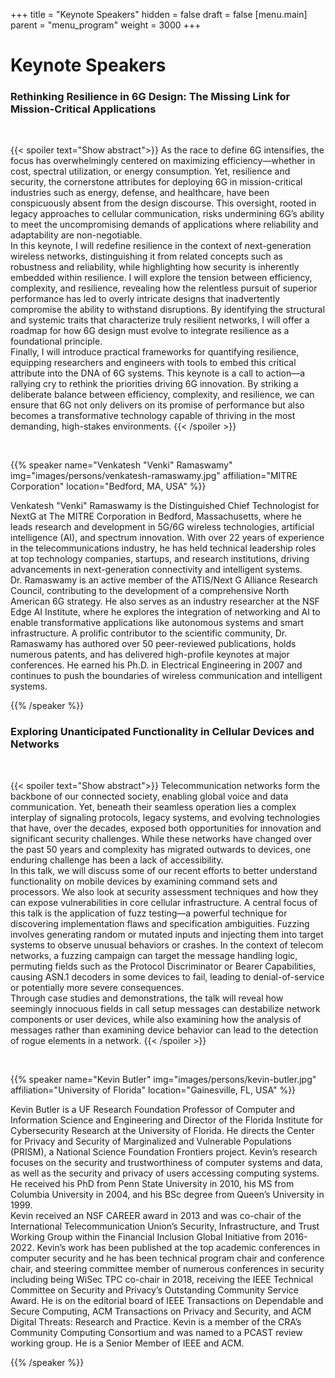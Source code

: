 +++
title = "Keynote Speakers"
hidden = false
draft = false
[menu.main]
    parent = "menu_program"
    weight = 3000
+++

# Keynote Speakers

### Rethinking Resilience in 6G Design: The Missing Link for Mission-Critical Applications

<br/>

{{< spoiler text="Show abstract">}}
As the race to define 6G intensifies, the focus has overwhelmingly centered on maximizing efficiency—whether in cost, spectral utilization, or energy consumption. Yet, resilience and security, the cornerstone attributes for deploying 6G in mission-critical industries such as energy, defense, and healthcare, have been conspicuously absent from the design discourse. This oversight, rooted in legacy approaches to cellular communication, risks undermining 6G’s ability to meet the uncompromising demands of applications where reliability and adaptability are non-negotiable. <br>
In this keynote, I will redefine resilience in the context of next-generation wireless networks, distinguishing it from related concepts such as robustness and reliability, while highlighting how security is inherently embedded within resilience. I will explore the tension between efficiency, complexity, and resilience, revealing how the relentless pursuit of superior performance has led to overly intricate designs that inadvertently compromise the ability to withstand disruptions. By identifying the structural and systemic traits that characterize truly resilient networks, I will offer a roadmap for how 6G design must evolve to integrate resilience as a foundational principle. <br>
Finally, I will introduce practical frameworks for quantifying resilience, equipping researchers and engineers with tools to embed this critical attribute into the DNA of 6G systems. This keynote is a call to action—a rallying cry to rethink the priorities driving 6G innovation. By striking a deliberate balance between efficiency, complexity, and resilience, we can ensure that 6G not only delivers on its promise of performance but also becomes a transformative technology capable of thriving in the most demanding, high-stakes environments.
{{< /spoiler >}}

<br/>

{{% speaker
name="Venkatesh \"Venki\" Ramaswamy"
img="images/persons/venkatesh-ramaswamy.jpg"
affiliation="MITRE Corporation"
location="Bedford, MA, USA"
%}}

Venkatesh "Venki" Ramaswamy is the Distinguished Chief Technologist for NextG at The MITRE Corporation in Bedford, Massachusetts, where he leads research and development in 5G/6G wireless technologies, artificial intelligence (AI), and spectrum innovation. With over 22 years of experience in the telecommunications industry, he has held technical leadership roles at top technology companies, startups, and research institutions, driving advancements in next-generation connectivity and intelligent systems. <br>
Dr. Ramaswamy is an active member of the ATIS/Next G Alliance Research Council, contributing to the development of a comprehensive North American 6G strategy. He also serves as an industry researcher at the NSF Edge AI Institute, where he explores the integration of networking and AI to enable transformative applications like autonomous systems and smart infrastructure.
A prolific contributor to the scientific community, Dr. Ramaswamy has authored over 50 peer-reviewed publications, holds numerous patents, and has delivered high-profile keynotes at major conferences. He earned his Ph.D. in Electrical Engineering in 2007 and continues to push the boundaries of wireless communication and intelligent systems. 

{{% /speaker %}}



### Exploring Unanticipated Functionality in Cellular Devices and Networks

<br/>

{{< spoiler text="Show abstract">}}
Telecommunication networks form the backbone of our connected society, enabling global voice and data communication. Yet, beneath their seamless operation lies a complex interplay of signaling protocols, legacy systems, and evolving technologies that have, over the decades, exposed both opportunities for innovation and significant security challenges. While these networks have changed over the past 50 years and complexity has migrated outwards to devices,
one enduring challenge has been a lack of accessibility. <br/>
In this talk, we will discuss some of our recent efforts to better understand functionality on mobile devices by examining command sets and processors. We also look at security assessment techniques and how they can expose vulnerabilities in core cellular infrastructure. A central focus of this talk is the application of
fuzz testing—a powerful technique for discovering implementation flaws and specification ambiguities. Fuzzing involves generating random or mutated inputs and injecting them into target systems to observe unusual behaviors or crashes. In the context of telecom networks, a fuzzing campaign can target the message handling
logic, permuting fields such as the Protocol Discriminator or Bearer Capabilities, causing ASN.1 decoders in some devices to fail, leading to denial-of-service or potentially more severe consequences. <br/>
Through case studies and demonstrations, the talk will reveal how seemingly innocuous fields in call setup messages can destabilize network components or user devices, while also examining how the analysis of messages rather than examining device behavior can lead to the detection of rogue elements in a network.
{{< /spoiler >}}

<br/>

{{% speaker
name="Kevin Butler"
img="images/persons/kevin-butler.jpg"
affiliation="University of Florida"
location="Gainesville, FL, USA"
%}}

Kevin Butler is a UF Research Foundation Professor of Computer and Information Science and Engineering and Director of the Florida Institute for Cybersecurity Research at the University of Florida. He directs the Center for Privacy and Security of Marginalized and Vulnerable Populations (PRISM), a National Science Foundation Frontiers project. Kevin’s research focuses on the security and trustworthiness of computer systems and data, as well as the security and privacy of users accessing computing systems. He received his PhD from Penn State University in 2010, his MS from Columbia University in 2004, and his BSc degree from Queen’s University in 1999. <br/>
Kevin received an NSF CAREER award in 2013 and was co-chair of the International Telecommunication Union’s Security, Infrastructure, and Trust Working Group within the Financial Inclusion Global Initiative from 2016-2022. Kevin’s work has been published at the top academic conferences in computer security and he has been technical program chair and conference chair, and steering committee member of numerous conferences in security including being WiSec TPC co-chair in 2018, receiving the IEEE Technical Committee on Security and Privacy’s Outstanding Community Service Award. He is on the editorial board of IEEE Transactions on Dependable and Secure Computing, ACM Transactions on Privacy and Security, and ACM Digital Threats: Research and Practice. Kevin is a member of the CRA’s Community Computing Consortium and was named to a PCAST review working group. He is a Senior Member of IEEE and ACM.

{{% /speaker %}}